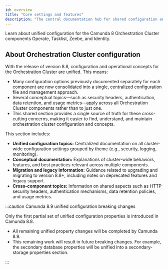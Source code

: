 ```yaml
---
id: overview
title: "Core settings and features"
description: "The central documentation hub for shared configuration and conceptual topics across the Camunda 8 Orchestration Cluster."
---
```


Learn about unified configuration for the Camunda 8 Orchestration Cluster components Operate, Tasklist, Zeebe, and Identity.

## About Orchestration Cluster configuration

With the release of version 8.8, configuration and operational concepts for the Orchestration Cluster are unified. This means:

- Many configuration options previously documented separately for each component are now consolidated into a single, centralized configuration file and management approach.
- Several conceptual topics—such as security headers, authentication, data retention, and usage metrics—apply across all Orchestration Cluster components rather than to just one.
- This shared section provides a single source of truth for these cross-cutting concerns, making it easier to find, understand, and maintain orchestration cluster configuration and concepts.

This section includes:

- **Unified configuration topics:** Centralized documentation on all cluster-wide configuration settings grouped by theme (e.g., security, logging, monitoring).
- **Conceptual documentation:** Explanations of cluster-wide behaviors, features, and best practices relevant across multiple components.
- **Migration and legacy information:** Guidance related to upgrading and migrating to version 8.8+, including notes on deprecated features and legacy support.
- **Cross-component topics:** Information on shared aspects such as HTTP security headers, authentication mechanisms, data retention policies, and usage metrics.

:::caution Camunda 8.9 unified configuration breaking changes

Only the first partial set of unified configuration properties is introduced in Camunda 8.8.

- All remaining unified property changes will be completed by Camunda 8.9.
- This remaining work will result in future breaking changes. For example, the secondary database properties will be unified into a secondary-storage properties section.

:::
